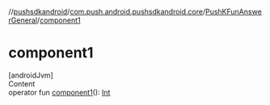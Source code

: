 //[pushsdkandroid](../../index.md)/[com.push.android.pushsdkandroid.core](../index.md)/[PushKFunAnswerGeneral](index.md)/[component1](component1.md)



# component1  
[androidJvm]  
Content  
operator fun [component1](component1.md)(): [Int](https://kotlinlang.org/api/latest/jvm/stdlib/kotlin/-int/index.html)  



